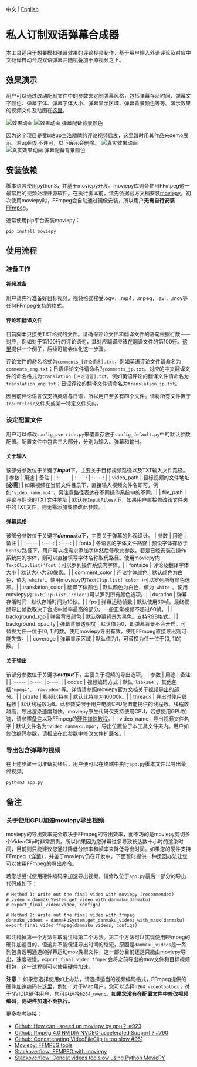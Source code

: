 中文 | [English](README_EN.md)

# 私人订制双语弹幕合成器
本工具适用于想要模拟弹幕效果的评论视频制作，基于用户输入外语评论及对应中文翻译自动合成双语弹幕并随机叠加于原视频之上。

## 效果演示
用户可以通过改动配制文件中的参数来定制弹幕风格，包括弹幕存活时间、弹幕文字颜色、弹幕字体、弹幕字体大小、弹幕显示区域、弹幕背景颜色等等。演示效果的视频文件及动图在[这里](./Demo)。

![效果动画](./Demo/demo.gif)
![效果动画 弹幕配备背景颜色](./Demo/demo_bkgd.gif)

因为这个项目是受b站up主[洛飕飕](https://space.bilibili.com/2505015)的评论视频启发，这里暂时用其作品来demo展示。若up回复不许可，以下展示会删除。
![真实效果动画](./Demo/sousou_work.gif)
![真实效果动画 弹幕配备背景颜色](./Demo/sousou_work_bkgd.gif)

## 安装依赖
脚本语言使用python3，并基于moviepy开发。moviepy库则会使用FFmpeg这一最常用的视频处理开源软件。在执行脚本前，请先依据官方文档安装[moviepy](https://zulko.github.io/moviepy/install.html)。初次使用moviepy时，FFmpeg会自动通过镜像安装，所以用户**无需自行安装**[FFmpeg](https://ffmpeg.org/download.html)。

通常使用pip平台安装moviepy：
```
pip install moviepy
```

## 使用流程
### 准备工作
#### 视频准备
用户请先行准备好目标视频。视频格式接受.ogv，.mp4，.mpeg，.avi，.mov等任何FFmpeg支持的格式。

#### 评论和翻译文件
目前脚本只接受TXT格式的文件。请确保评论文件和翻译文件的语句根据行数一一对应，例如对于第100行的评论语句，其对应翻译应该在翻译文件的第100行。[这里](InputFiles_example/)提供一个例子，后续可能会优化这一步骤。

评论文件的命名格式为```comments_[评论语言].txt```，例如英语评论文件请命名为```comments_eng.txt```；日语评论文件请命名为```comments_jp.txt```。对应的中文翻译文件的命名格式为```translation_[评论语言].txt```，例如英语评论的翻译文件请命名为```translation_eng.txt```；日语评论的翻译文件请命名为```translation_jp.txt```。

因目前评论语言仅支持英语与日语，所以用户至多有四个文件。请将所有文件置于```InputFiles/```文件夹或某一特定文件夹内。

### 设定配置文件
用户可以修改```config_override.py```来覆盖存放于```config_default.py```中的默认参数配置。配置文件中包含三大部分，分别为输入、弹幕和输出。

#### 关于输入
该部分参数位于关键字***input***下，主要关于目标视频路径以及TXT输入文件路径。
| 参数 | 用途 | 备注 |
| :----- | :----: | :----: |
| video_path | 目标视频的文件地址[**必需**] | 如果视频在当前文件目录下，直接输入视频文件名即可，例如```'video_name.mp4'```，另注意路径表达在不同操作系统中的不同。|
| file_path | 评论与翻译的TXT文件地址 | 默认在```InputFiles/```下，如果用户直接修改该文件夹中的TXT文件，则无需添加或修改此参数。|

#### 弹幕风格
该部分参数位于关键字***danmaku***下，主要关于弹幕的外观设计。
| 参数 | 用途 | 备注 |
| :----- | :----: | :----: |
| fonts | 各语言的字体文件路径 | 预设字体存放于```Fonts/```路径下，用户可以视需求添加字体然后修改此参数。若是已经安装在操作系统内的字体，则可以直接填写字体名称取代路径。使用moviepy内```TextClip.list('font')```可以罗列操作系统内字体。|
| fontsize | 评论及翻译字体大小 | 默认大小为30像素。|
| comment_color | 评论字体颜色 | 默认颜色为白色，值为```'white'```。使用moviepy内```TextClip.list('color')```可以罗列所有颜色选项。|
| translation_color | 翻译字体颜色 | 默认颜色为白色，值为```'white'```。使用moviepy内```TextClip.list('color')```可以罗列所有颜色选项。|
| duration | 弹幕存活时间 | 默认存活时间为10秒。|
| fps | 弹幕运动帧数 | 默认使用60帧。最终视频导出帧数取决于合成中帧率最高的部分。一般正常视频不超过60帧。 |
| background_rgb | 弹幕背景颜色 | 默认弹幕背景为黑色。支持RGB格式。|
| background_opacity | 弹幕背景透明度 | 默认值为0，即弹幕背景不会开启。可替换为任一位于[0, 1]的数。使用moviepy导出有效，使用FFmpeg直接导出则可能失效。|
| coverage | 弹幕显示区域 | 默认值为1，可替换为任一位于(0, 1]的数。 |

#### 关于输出
该部分参数位于关键字***output***下，主要关于视频的导出选项。
| 参数 | 用途 | 备注 |
| :----- | :----: | :----: |
| codec | 视频编码方式 | 默认```'libx264'```，其他包括```'mpeg4'```、```'rawvideo'```等。详情请参照moviepy官方文档关于[视频导出](https://zulko.github.io/moviepy/ref/VideoClip/VideoClip.html#moviepy.video.VideoClip.ImageClip.write_videofile)的部分。|
| bitrate | 视频比特率 | 默认比特率为10000k。|
| threads | 导出时使用线程数 | 默认线程数为8。此参数受限于用户电脑CPU配置能提供的线程数。线程数越高，导出渲染速度越快。moviepy原生代码仅支持使用CPU，若想使用GPU加速，请参照[备注](#关于使用GPU加速moviepy导出视频)以及FFmpeg的[硬件加速教程](https://trac.ffmpeg.org/wiki/HWAccelIntro)。|
| video_name | 导出视频文件名字 | 默认文件名为```'video_danmaku.mp4'```，导出位置位于本工具文件夹内。用户如修改编码参数，请相应在此参数中修改文件扩展名。|

### 导出包含弹幕的视频
在上述步骤一切准备就绪后，用户便可以在终端中执行```app.py```脚本文件以导出最终视频。
```
python3 app.py
```

## 备注

### 关于使用GPU加速moviepy导出视频
moviepy的导出效率完全取决于FFmpeg的导出效率，而不巧的是moviepy剪切多个VideoClip时非常昂贵。所以如果因为您弹幕过多导致长达数十小时的渲染时间，目前则只能建议您通过降低分辨率和帧率来降低导出时间。如果您的硬件支持FFmpeg（[详情](https://trac.ffmpeg.org/wiki/HWAccelIntro)），并鉴于moviepy仍在开发中，下面暂时提供一种迂回办法让您可以使用FFmpeg的导出命令。

若您想尝试使用硬件编码来加速导出视频，请修改位于```app.py```最后一部分的导出代码成如下：
```
# Method 1: Write out the final video with moviepy (recommended)
# video = danmakuSystem.get_video_with_danmaku(danmaku)
# export_final_video(video, configs)

# Method 2: Write out the final video with ffmpeg 
danmaku_videos = danmakuSystem.get_danmaku_videos_with_mask(danmaku)
export_final_video_ffmpeg(danmaku_videos, configs)
```
即注释掉第一个方法并取消注释第二个方法。第二个方法可以实现使用FFmpeg的硬件加速目的，但这并不能保证导出时间的缩短，原因是```danmaku_videos```是一系列包含透明通道的弹幕运动mov类型文件，这一部分目前还是只能由moviepy导出，速度较慢。```export_final_video_ffmpeg```会将之前导出的mov文件和目标视频打包，这一过程则可以使用硬件加速。

**注意！** 
如果您选择使用如上办法，请选择适当的视频编码格式，FFmpeg提供的硬件加速编码在[这里](https://trac.ffmpeg.org/wiki/HWAccelIntro)，例如：对于Mac用户，您可以选择```h264_videotoolbox```；对于NVIDIA硬件用户，您可以选择```h264_nvenc```。**如果您没有在配置文件中修改视频编码，则硬件加速不会执行。**

更多参考链接：
* [Github: How can I speed up moviepy by gpu？ #923](https://github.com/Zulko/moviepy/issues/923)
* [Github: ffmpeg 4.0 NVIDIA NVDEC-accelerated Support ? #790](https://github.com/Zulko/moviepy/issues/790)
* [Github: Concatenating VideoFileClip is too slow #961](https://github.com/Zulko/moviepy/issues/961)
* [Moviepy: FFMPEG tools](https://zulko.github.io/moviepy/ref/ffmpeg.html)
* [Stackoverflow: FFMPEG with moviepy](https://stackoverflow.com/questions/63837260/ffmpeg-with-moviepy)
* [Stackoverflow: Concat videos too slow using Python MoviePY](https://stackoverflow.com/questions/56413813/concat-videos-too-slow-using-python-moviepy)



